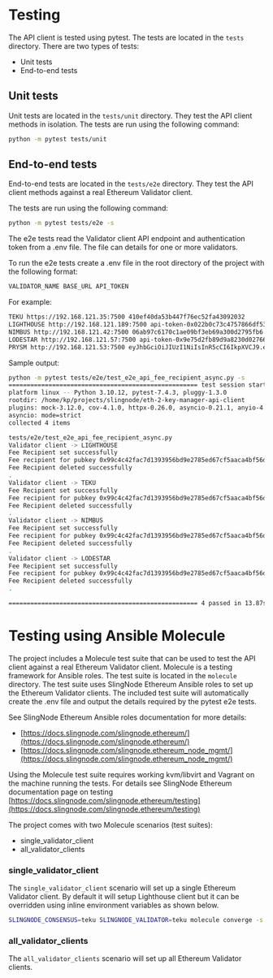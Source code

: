 # Testing

The API client is tested using pytest. The tests are located in the `tests` directory. There are two types of tests:

- Unit tests
- End-to-end tests

## Unit tests

Unit tests are located in the `tests/unit` directory. They test the API client methods in isolation. The tests are run using the following command:

```bash
python -m pytest tests/unit
```

## End-to-end tests

End-to-end tests are located in the `tests/e2e` directory. They test the API client methods against a real Ethereum Validator client.

The tests are run using the following command:

```bash
python -m pytest tests/e2e -s
```

The e2e tests read the Validator client API endpoint and authentication token from a .env file. The file can details for one or more validators.

To run the e2e tests create a .env file in the root directory of the project with the following format:

```bash
VALIDATOR_NAME BASE_URL API_TOKEN
```

For example:

```bash
TEKU https://192.168.121.35:7500 410ef40da53b447f76ec52fa43092032
LIGHTHOUSE http://192.168.121.189:7500 api-token-0x022b0c73c4757866df53b9b24a5b254222daca269e8be677c1efb15a93aba148a7
NIMBUS http://192.168.121.42:7500 06ab97c6170c1ae09bf3eb69a300d2795fb6
LODESTAR http://192.168.121.57:7500 api-token-0x9e75d2fb89d9a8230d027665ad0f67b777aaa2f1d23f282125001d0dea753901
PRYSM http://192.168.121.53:7500 eyJhbGciOiJIUzI1NiIsInR5cCI6IkpXVCJ9.e30.orijiINlQIwSlB5ZxjmzAEqlYtI3SUNC6ennFnbcVCs
```

Sample output:

```bash
python -m pytest tests/e2e/test_e2e_api_fee_recipient_async.py -s
==================================================== test session starts ====================================================
platform linux -- Python 3.10.12, pytest-7.4.3, pluggy-1.3.0
rootdir: /home/kp/projects/slingnode/eth-2-key-manager-api-client
plugins: mock-3.12.0, cov-4.1.0, httpx-0.26.0, asyncio-0.21.1, anyio-4.1.0
asyncio: mode=strict
collected 4 items

tests/e2e/test_e2e_api_fee_recipient_async.py
Validator client -> LIGHTHOUSE
Fee Recipient set successfully
Fee recipient for pubkey 0x99c4c42fac7d1393956bd9e2785ed67cf5aaca4bf56d2fcda94c42d6042aebb1723ce6bac6f0216ff8c5d4f9f013008b is 0xabcf8e0d4e9587369b2301d0790347320302cc09
Fee Recipient deleted successfully
.
Validator client -> TEKU
Fee Recipient set successfully
Fee recipient for pubkey 0x99c4c42fac7d1393956bd9e2785ed67cf5aaca4bf56d2fcda94c42d6042aebb1723ce6bac6f0216ff8c5d4f9f013008b is 0xAbcF8e0d4e9587369b2301D0790347320302cc09
Fee Recipient deleted successfully
.
Validator client -> NIMBUS
Fee Recipient set successfully
Fee recipient for pubkey 0x99c4c42fac7d1393956bd9e2785ed67cf5aaca4bf56d2fcda94c42d6042aebb1723ce6bac6f0216ff8c5d4f9f013008b is 0xabcf8e0d4e9587369b2301d0790347320302cc09
Fee Recipient deleted successfully
.
Validator client -> LODESTAR
Fee Recipient set successfully
Fee recipient for pubkey 0x99c4c42fac7d1393956bd9e2785ed67cf5aaca4bf56d2fcda94c42d6042aebb1723ce6bac6f0216ff8c5d4f9f013008b is 0xabcf8e0d4e9587369b2301d0790347320302cc09
Fee Recipient deleted successfully
.

==================================================== 4 passed in 13.87s =====================================================
```

# Testing using Ansible Molecule

The project includes a Molecule test suite that can be used to test the API client against a real Ethereum Validator client. Molecule is a testing framework for Ansible roles. The test suite is located in the `molecule` directory. The test suite uses SlingNode Ethereum Ansible roles to set up the Ethereum Validator clients. The included test suite will automatically create the .env file and output the details required by the pytest e2e tests.

See SlingNode Ethereum Ansible roles documentation for more details:

- [https://docs.slingnode.com/slingnode.ethereum/](https://docs.slingnode.com/slingnode.ethereum/)
- [https://docs.slingnode.com/slingnode.ethereum_node_mgmt/](https://docs.slingnode.com/slingnode.ethereum_node_mgmt/)


Using the Molecule test suite requires working kvm/libvirt and Vagrant on the machine running the tests. For details see SlingNode Ethereum documentation page on testing [https://docs.slingnode.com/slingnode.ethereum/testing](https://docs.slingnode.com/slingnode.ethereum/testing)

The project comes with two Molecule scenarios (test suites):

- single_validator_client
- all_validator_clients

### single_validator_client

The `single_validator_client` scenario will set up a single Ethereum Validator client. By default it will setup Lighthouse client but it can be overridden using inline environment variables as shown below.


```bash
SLINGNODE_CONSENSUS=teku SLINGNODE_VALIDATOR=teku molecule converge -s single_validator_client
```

### all_validator_clients

The `all_validator_clients` scenario will set up all Ethereum Validator clients.
